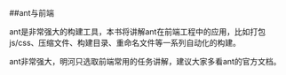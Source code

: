 ##ant与前端

ant是非常强大的构建工具，本书将讲解ant在前端工程中的应用，比如打包js/css、压缩文件、构建目录、重命名文件等一系列自动化的构建。

ant非常强大，明河只选取前端常用的任务讲解，建议大家多看ant的官方文档。


